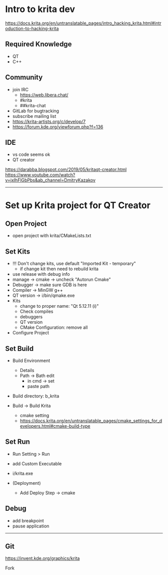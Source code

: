 # Intro to krita dev 

https://docs.krita.org/en/untranslatable_pages/intro_hacking_krita.html#introduction-to-hacking-krita

## Required Knowledge
- QT
- C++

## Community
- join IRC
  - https://web.libera.chat/
  - #krita 
  - ##krita-chat
- GitLab for bugtracking
- subscribe mailing list
- https://krita-artists.org/c/develop/7
- https://forum.kde.org/viewforum.php?f=136

## IDE

- vs code seems ok
- QT creator 

https://darabba.blogspot.com/2019/05/kritaqt-creator.html
https://www.youtube.com/watch?v=jxIhFlGbPbs&ab_channel=DmitryKazakov

---
# Set up Krita project for QT Creator 

## Open Project
- open project with krita/CMakeLists.txt

## Set Kits
- !!! Don't change kits, use default "Imported Kit - temporary"
   - if change kit then need to rebuild krita
- use release with debug info
- manage -> cmake -> uncheck "Autorun Cmake"
- Debugger -> make sure GDB is here
- Compiler -> MinGW g++
- QT version -> i/bin/qmake.exe
- Kits 
	- change to proper name: "Qt 5.12.11 (i)"
	- Check compiles
	- debuggers
	- QT version
	- CMake Configuration: remove all 
- Configure Project

## Set Build
- Build Environment 
  - Details
  - Path -> Bath edit
    - in cmd -> set
    - paste path 

- Build directory: b_krita
- Build -> Build Krita
	- cmake setting
	- https://docs.krita.org/en/untranslatable_pages/cmake_settings_for_developers.html#cmake-build-type


## Set Run
- Run Setting > Run
- add Custom Executable
 - i/krita.exe

- (Deployment)
	- Add Deploy Step -> cmake

## Debug
- add breakpoint
- pause application

---
## Git
https://invent.kde.org/graphics/krita

Fork